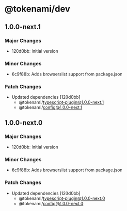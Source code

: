 # @tokenami/dev

## 1.0.0-next.1

### Major Changes

- 120d0bb: Initial version

### Minor Changes

- 6c9f88b: Adds browserslist support from package.json

### Patch Changes

- Updated dependencies [120d0bb]
  - @tokenami/typescript-plugin@1.0.0-next.1
  - @tokenami/config@1.0.0-next.1

## 1.0.0-next.0

### Major Changes

- 120d0bb: Initial version

### Minor Changes

- 6c9f88b: Adds browserslist support from package.json

### Patch Changes

- Updated dependencies [120d0bb]
  - @tokenami/typescript-plugin@1.0.0-next.0
  - @tokenami/config@1.0.0-next.0
